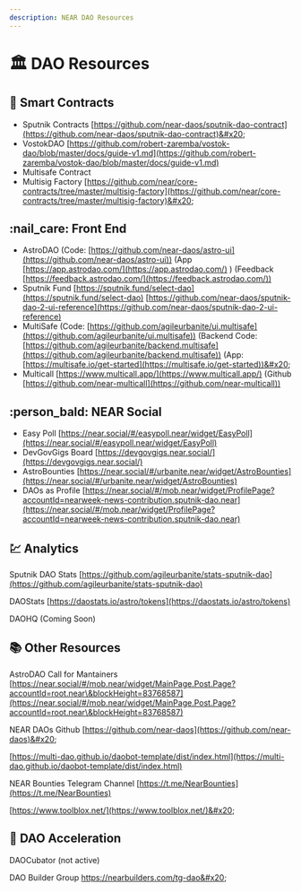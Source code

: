 ```yaml
---
description: NEAR DAO Resources
---
```


# 🏛 DAO Resources

## :scroll: Smart Contracts

* Sputnik Contracts [https://github.com/near-daos/sputnik-dao-contract](https://github.com/near-daos/sputnik-dao-contract)&#x20;
* VostokDAO [https://github.com/robert-zaremba/vostok-dao/blob/master/docs/guide-v1.md](https://github.com/robert-zaremba/vostok-dao/blob/master/docs/guide-v1.md)
* Multisafe Contract
* Multisig Factory [https://github.com/near/core-contracts/tree/master/multisig-factory](https://github.com/near/core-contracts/tree/master/multisig-factory)&#x20;



## :nail\_care: Front End

* AstroDAO (Code: [https://github.com/near-daos/astro-ui](https://github.com/near-daos/astro-ui)) (App [https://app.astrodao.com/](https://app.astrodao.com/) ) (Feedback [https://feedback.astrodao.com/](https://feedback.astrodao.com/))
* Sputnik Fund [https://sputnik.fund/select-dao](https://sputnik.fund/select-dao) [https://github.com/near-daos/sputnik-dao-2-ui-reference](https://github.com/near-daos/sputnik-dao-2-ui-reference)
* MultiSafe (Code: [https://github.com/agileurbanite/ui.multisafe](https://github.com/agileurbanite/ui.multisafe)) (Backend Code: [https://github.com/agileurbanite/backend.multisafe](https://github.com/agileurbanite/backend.multisafe))  (App: [https://multisafe.io/get-started](https://multisafe.io/get-started))&#x20;
* Multicall [https://www.multicall.app/](https://www.multicall.app/) (Github [https://github.com/near-multicall](https://github.com/near-multicall))

## :person\_bald: NEAR Social

* Easy Poll [https://near.social/#/easypoll.near/widget/EasyPoll](https://near.social/#/easypoll.near/widget/EasyPoll)
* DevGovGigs Board [https://devgovgigs.near.social/](https://devgovgigs.near.social/)
* AstroBounties [https://near.social/#/urbanite.near/widget/AstroBounties](https://near.social/#/urbanite.near/widget/AstroBounties)
* DAOs as Profile [https://near.social/#/mob.near/widget/ProfilePage?accountId=nearweek-news-contribution.sputnik-dao.near](https://near.social/#/mob.near/widget/ProfilePage?accountId=nearweek-news-contribution.sputnik-dao.near)

## :chart: Analytics

Sputnik DAO Stats [https://github.com/agileurbanite/stats-sputnik-dao](https://github.com/agileurbanite/stats-sputnik-dao)

DAOStats [https://daostats.io/astro/tokens](https://daostats.io/astro/tokens)

DAOHQ (Coming Soon)

## :books: Other Resources

AstroDAO Call for Mantainers [https://near.social/#/mob.near/widget/MainPage.Post.Page?accountId=root.near\&blockHeight=83768587](https://near.social/#/mob.near/widget/MainPage.Post.Page?accountId=root.near\&blockHeight=83768587)

NEAR DAOs Github [https://github.com/near-daos](https://github.com/near-daos)&#x20;

[https://multi-dao.github.io/daobot-template/dist/index.html](https://multi-dao.github.io/daobot-template/dist/index.html)

NEAR Bounties Telegram Channel [https://t.me/NearBounties](https://t.me/NearBounties)

[https://www.toolblox.net/](https://www.toolblox.net/)&#x20;



## :rocket: DAO Acceleration

DAOCubator (not active)

DAO Builder Group https://nearbuilders.com/tg-dao&#x20;



